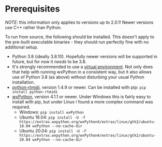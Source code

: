# Prerequisites

*NOTE*: this information only applies to versions up to 2.0.1! Newer versions use C++ rather than Python.

To run from source, the following should be installed. This doesn't apply to the pre-built executable binaries - they should run perfectly fine with no additional setup.

- Python 3.8 (ideally 3.8.10). Hopefully newer versions will be supported in future, but for now it _needs_ to be 3.8.
- It's strongly recommended to use a [virtual environment](https://docs.python.org/3/tutorial/venv.html). Not only does that help with running wxPython in a consistent way, but it also allows use of Python 3.8 (as above) without disturbing your usual Python installation.
- [python-rtmidi](https://pypi.org/project/python-rtmidi/), version 1.4.9 or newer. Can be installed with pip: `pip install python-rtmidi`
- [wxPython](https://pypi.org/project/wxPython/), version 4.1.1 or newer. Under Windows this is fairly easy to install with pip, but under Linux I found a more complex command was required.
  - Windows: `pip install wxPython`
  - Ubuntu 18.04: `pip install -U -f https://extras.wxpython.org/wxPython4/extras/linux/gtk2/ubuntu-18.04 wxPython --no-cache-dir`
  - Ubuntu 20.04: `pip install -U -f https://extras.wxpython.org/wxPython4/extras/linux/gtk2/ubuntu-20.04 wxPython --no-cache-dir`
